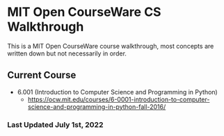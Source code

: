 # MIT Open CourseWare CS Walkthrough

This is a MIT Open CourseWare course walkthrough, most concepts are written down but not necessarily in order.

## Current Course
- 6.001 (Introduction to Computer Science and Programming in Python)
    - https://ocw.mit.edu/courses/6-0001-introduction-to-computer-science-and-programming-in-python-fall-2016/


### Last Updated July 1st, 2022